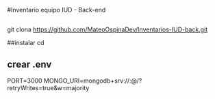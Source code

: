 #Inventario equipo IUD - Back-end

##
git clona https://github.com/MateoOspinaDev/Inventarios-IUD-back.git

##instalar
cd <directorio>

## crear .env
PORT=3000
MONGO_URI=mongodb+srv://:@/?retryWrites=true&w=majority